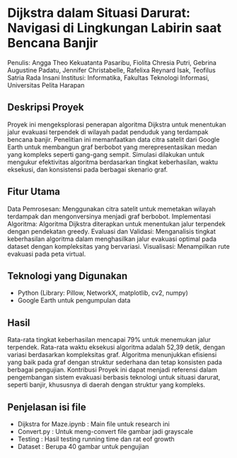 # Dijkstra dalam Situasi Darurat: Navigasi di Lingkungan Labirin saat Bencana Banjir
Penulis: Angga Theo Kekuatanta Pasaribu, Fiolita Chresia Putri, Gebrina Augustine Padatu, Jennifer Christabelle, Rafelixa Reynard Isak, Teofilus Satria Rada Insani
Institusi: Informatika, Fakultas Teknologi Informasi, Universitas Pelita Harapan

## Deskripsi Proyek
Proyek ini mengeksplorasi penerapan algoritma Dijkstra untuk menentukan jalur evakuasi terpendek di wilayah padat penduduk yang terdampak bencana banjir. Penelitian ini memanfaatkan data citra satelit dari Google Earth untuk membangun graf berbobot yang merepresentasikan medan yang kompleks seperti gang-gang sempit. Simulasi dilakukan untuk mengukur efektivitas algoritma berdasarkan tingkat keberhasilan, waktu eksekusi, dan konsistensi pada berbagai skenario graf.

## Fitur Utama
Data Pemrosesan: Menggunakan citra satelit untuk memetakan wilayah terdampak dan mengonversinya menjadi graf berbobot.
Implementasi Algoritma: Algoritma Dijkstra diterapkan untuk menentukan jalur terpendek dengan pendekatan greedy.
Evaluasi dan Validasi: Menganalisis tingkat keberhasilan algoritma dalam menghasilkan jalur evakuasi optimal pada dataset dengan kompleksitas yang bervariasi.
Visualisasi: Menampilkan rute evakuasi pada peta virtual.

## Teknologi yang Digunakan
- Python (Library: Pillow, NetworkX, matplotlib, cv2, numpy)
- Google Earth untuk pengumpulan data

## Hasil
Rata-rata tingkat keberhasilan mencapai 79% untuk menemukan jalur terpendek.
Rata-rata waktu eksekusi algoritma adalah 52,39 detik, dengan variasi berdasarkan kompleksitas graf.
Algoritma menunjukkan efisiensi yang baik pada graf dengan struktur sederhana dan tetap konsisten pada berbagai pengujian.
Kontribusi
Proyek ini dapat menjadi referensi dalam pengembangan sistem evakuasi berbasis teknologi untuk situasi darurat, seperti banjir, khususnya di daerah dengan struktur yang kompleks.

## Penjelasan isi file
- Dijkstra for Maze.ipynb : Main file untuk research ini
- Convert.py : Untuk meng-convert file gambar jadi grayscale
- Testing : Hasil testing running time dan rat eof growth
- Dataset : Berupa 40 gambar untuk pengujian
